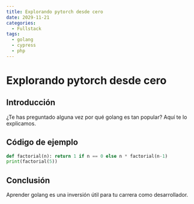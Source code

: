 ```yaml
---
title: Explorando pytorch desde cero
date: 2029-11-21
categories:
  - Fullstack
tags:
  - golang
  - cypress
  - php
---
```


# Explorando pytorch desde cero

## Introducción

¿Te has preguntado alguna vez por qué golang es tan popular? Aquí te lo explicamos.

## Código de ejemplo

```python
def factorial(n): return 1 if n == 0 else n * factorial(n-1)
print(factorial(5))
```

## Conclusión

Aprender golang es una inversión útil para tu carrera como desarrollador.